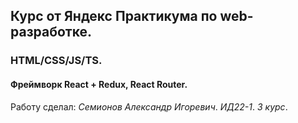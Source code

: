 ## Курс от Яндекс Практикума по web-разработке.

### HTML/CSS/JS/TS.

#### Фреймворк **React** + **Redux**, **React Router**.

Работу сделал: *Семионов Александр Игоревич*. *ИД22-1*. *3 курс*.
